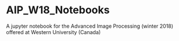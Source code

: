 # AIP_W18_Notebooks
A jupyter notebook for the Advanced Image Processing (winter 2018) offered at Western University (Canada)
